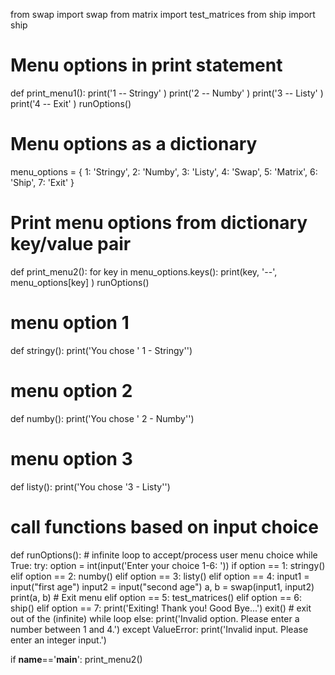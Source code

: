 from swap import swap
from matrix import test_matrices
from ship import ship


# Menu options in print statement
def print_menu1():
    print('1 -- Stringy' )
    print('2 -- Numby' )
    print('3 -- Listy' )
    print('4 -- Exit' )
    runOptions()


# Menu options as a dictionary
menu_options = {
    1: 'Stringy',
    2: 'Numby',
    3: 'Listy',
    4: 'Swap',
    5: 'Matrix',
    6: 'Ship',
    7: 'Exit'
}

# Print menu options from dictionary key/value pair
def print_menu2():
    for key in menu_options.keys():
        print(key, '--', menu_options[key] )
    runOptions()

# menu option 1
def stringy():
    print('You chose \' 1 -  Stringy\'')

# menu option 2
def numby():
    print('You chose \' 2 - Numby\'')

# menu option 3
def listy():
    print('You chose \'3 - Listy\'')

# call functions based on input choice
def runOptions():
    # infinite loop to accept/process user menu choice
    while True:
        try:
            option = int(input('Enter your choice 1-6: '))
            if option == 1:
                stringy()
            elif option == 2:
                numby()
            elif option == 3:
                listy()
            elif option == 4:
                input1 = input("first age")
                input2 = input("second age")
                a, b = swap(input1, input2)
                print(a, b)
            # Exit menu
            elif option == 5:
                test_matrices()
            elif option == 6:
                ship()
            elif option == 7:
                print('Exiting! Thank you! Good Bye...')
                exit() # exit out of the (infinite) while loop
            else:
                print('Invalid option. Please enter a number between 1 and 4.')
        except ValueError:
            print('Invalid input. Please enter an integer input.')

if __name__=='__main__':
    print_menu2()
